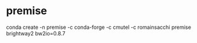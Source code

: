 # premise

conda create -n premise -c conda-forge -c cmutel -c romainsacchi premise brightway2 bw2io=0.8.7
